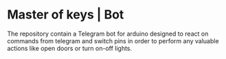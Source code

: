 # Master of keys | Bot
The repository contain a Telegram bot for arduino designed to react on commands from telegram and switch pins in order to perform any valuable actions like open doors or turn on-off lights.
